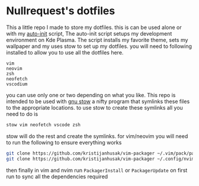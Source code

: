 # Nullrequest's dotfiles
This a little repo I made to store my dotfiles. this is can be used alone or with my [auto-init](https://github.com/advaithm/auto_init) script, The auto-init script setups my development environment on Kde Plasma. The script installs my favorite theme, sets my wallpaper and my uses stow to set up my dotfiles.
you will need to following installed to allow you to use all the dotfiles here.
```
vim
neovim
zsh
neofetch
vscodium
```
you can use only one or two depending on what you like. This repo is intended to be used with [gnu stow](https://www.gnu.org/software/stow/) a nifty program that symlinks these files to the appropriate locations. to use stow to create these symlinks all you need to do is
```bash
stow vim neofetch vscode zsh
```
stow will do the rest and create the symlinks. for vim/neovim you will need to run the following to ensure everything works
```bash
git clone https://github.com/kristijanhusak/vim-packager ~/.vim/pack/packager/opt/vim-packager
git clone https://github.com/kristijanhusak/vim-packager ~/.config/nvim/pack/packager/opt/vim-packager
```
then finally in vim and nvim run `PackagerInstall` or `PackagerUpdate` on first run to sync all the dependencies required
